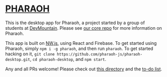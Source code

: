 # [PHARAOH](http://pharaoh.js.org)

This is the desktop app for Pharaoh, a project started by a group of students at [DevMountain](https://github.com/devmountain). Please see [our core repo](https://github.com/pharaoh-js/pharaoh.git) for more information on Pharaoh.

This app is built on [NW.js](https://github.com/nwjs), using React and Firebase. To get started using Pharaoh, simply
`npm i -g pharaoh`, and then run `pharaoh`. To get started hacking on it, `git clone
https://github.com/pharaoh-js/pharaoh-desktop.git`, `cd pharaoh-desktop`, and `npm start`.

Any and all PRs welcome! Please check out [this directory](https://github.com/pharaoh-js/pharaoh-desktop/tree/nwjs/doc)
and the [to-do list](https://github.com/pharaoh-js/pharaoh-desktop/blob/nwjs/doc/todo.md).

